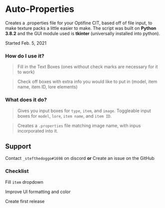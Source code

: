 # Auto-Properties
Creates a .properties file for your Optifine CIT, based off of file input, to make texture packs a little easier to make. The script was built on **Python 3.8.2** and the GUI module used is **tkinter** (universally installed into python).

Started Feb. 5, 2021
### How do I use it?
> Fill in the Text Boxes (ones without check marks are necessary for it to work)

> Check off boxes with extra info you would like to put in (model, item name, item ID, lore elements)

### What does it do?
> Gives you input boxes for `type`, `item`, and `image`. Toggleable input boxes for `model`, `lore`, `item name`, and `item ID`.

> Creates a `.properties` file matching image name, with inpus incorporated into it.

## Support
Contact `_stefthedoggo#1698` on discord
**or**
Create an issue on the GitHub

### Checklist
Fill `item` dropdown

Improve UI formatting and color

Create first release
